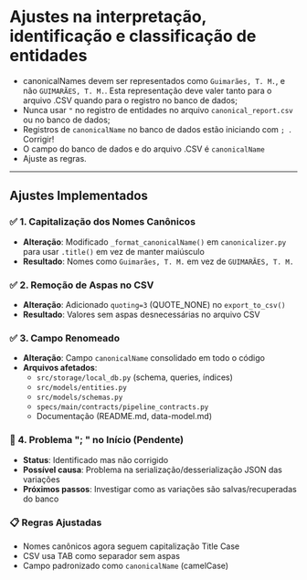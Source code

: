 # Ajustes na interpretação, identificação e classificação de entidades

* canonicalNames devem ser representados como `Guimarães, T. M.`, e não `GUIMARÃES, T. M.`. Esta representação deve valer tanto para o arquivo .CSV quando para o registro no banco de dados;
* Nunca usar `"` no registro de entidades no arquivo `canonical_report.csv` ou no banco de dados;
* Registros de `canonicalName` no banco de dados estão iniciando com `; `. Corrigir!
* O campo do banco de dados e do arquivo .CSV é `canonicalName`
* Ajuste as regras.

---

## Ajustes Implementados

### ✅ 1. Capitalização dos Nomes Canônicos

* **Alteração**: Modificado `_format_canonicalName()` em `canonicalizer.py` para usar `.title()` em vez de manter maiúsculo
* **Resultado**: Nomes como `Guimarães, T. M.` em vez de `GUIMARÃES, T. M.`

### ✅ 2. Remoção de Aspas no CSV

* **Alteração**: Adicionado `quoting=3` (QUOTE_NONE) no `export_to_csv()`
* **Resultado**: Valores sem aspas desnecessárias no arquivo CSV

### ✅ 3. Campo Renomeado

* **Alteração**: Campo `canonicalName` consolidado em todo o código
* **Arquivos afetados**:
  * `src/storage/local_db.py` (schema, queries, índices)
  * `src/models/entities.py`
  * `src/models/schemas.py`
  * `specs/main/contracts/pipeline_contracts.py`
  * Documentação (README.md, data-model.md)

### 🔄 4. Problema "; " no Início (Pendente)

* **Status**: Identificado mas não corrigido
* **Possível causa**: Problema na serialização/desserialização JSON das variações
* **Próximos passos**: Investigar como as variações são salvas/recuperadas do banco

### 📋 Regras Ajustadas

* Nomes canônicos agora seguem capitalização Title Case
* CSV usa TAB como separador sem aspas
* Campo padronizado como `canonicalName` (camelCase)
